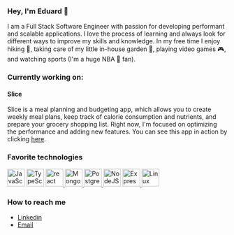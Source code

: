 ### Hey, I'm Eduard :wave:

I am a Full Stack Software Engineer with passion for developing performant and scalable applications. I love the process of learning and always look for different ways to improve my skills and knowledge. In my free time I enjoy hiking :hiking_boot:, taking care of my little in-house garden :seedling:, playing video games :video_game:, and watching sports (I'm a huge NBA :basketball: fan).

### Currently working on:

#### **Slice**
Slice is a meal planning and budgeting app, which allows you to create weekly meal plans, keep track of calorie consumption and nutrients, and prepare your grocery shopping list. Right now, I'm focused on optimizing the performance and adding new features.
You can see this app in action by clicking [here](https://slice-henna.vercel.app).

### Favorite technologies
<p align="left">
    <a href="https://www.javascript.com/" target="_blank"> <img src="https://icongr.am/devicon/javascript-original.svg?size=128&color=c2c2c2" alt="JavaScript" width="40" height="40"/></a> 
   <a href="https://www.typescriptlang.org/" target="_blank"> <img src="https://icongr.am/devicon/typescript-original.svg?size=128&color=ffffff" alt="TypeScript" width="40" height="40"/></a>
  <a href="https://reactjs.org/" target="_blank"> <img src="https://icongr.am/devicon/react-original.svg?size=128&color=currentColor" alt="react" width="40" height="40"/> </a> 
  <a href="https://www.mongodb.com/" target="_blank"> <img src="https://cdn.jsdelivr.net/gh/devicons/devicon/icons/mongodb/mongodb-plain-wordmark.svg" alt="MongoDB" width="40" height="40"/> </a> 
  <a href="https://www.postgresql.org" target="_blank"> <img src="https://icongr.am/devicon/postgresql-original-wordmark.svg?size=128&color=ffffff" alt="PostgreSQL" width="40" height="40"/> </a>  
  <a href="https://nodejs.org/en/" target="_blank"> <img src="https://cdn.jsdelivr.net/gh/devicons/devicon/icons/nodejs/nodejs-original-wordmark.svg" alt="NodeJS" width="40" height="40"/></a>
  <a href="https://expressjs.com/" target="_blank"> <img src="https://cdn.jsdelivr.net/gh/devicons/devicon/icons/express/express-original.svg" alt="Express" width="40" height="40"/> </a>
  <a href="https://www.linux.org/" target="_blank"> <img src="https://cdn.jsdelivr.net/gh/devicons/devicon/icons/linux/linux-original.svg" alt="Linux" width="40" height="40"/> </a>
</p>

### How to reach me
- [Linkedin](https://www.linkedin.com/in/eduardakhmetov/)
- [Email](mailto:eduard.aakhmetov@gmail.com)

<!--
**edakhmetov/edakhmetov** is a ✨ _special_ ✨ repository because its `README.md` (this file) appears on your GitHub profile.

Here are some ideas to get you started:

- 🔭 I’m currently working on ...
- 🌱 I’m currently learning ...
- 👯 I’m looking to collaborate on ...
- 🤔 I’m looking for help with ...
- 💬 Ask me about ...
- 📫 How to reach me: ...
- 😄 Pronouns: ...
- ⚡ Fun fact: ...
-->
